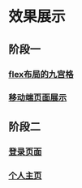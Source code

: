 # 效果展示

## 阶段一
### [flex布局的九宫格](http://www.xxblog.site/itxiuzhen/cssXZ/Stage-one/jiugongge.html)
### [移动端页面展示](http://www.xxblog.site/itxiuzhen/cssXZ/Stage-one/yidongduan/yidongduan.html)

## 阶段二
### [登录页面](http://www.xxblog.site/itxiuzhen/cssXZ/Stage-two/denglu/denglu.html)
### [个人主页](http://www.xxblog.site/itxiuzhen/cssXZ/Stage-two/myPage/mypage.html)